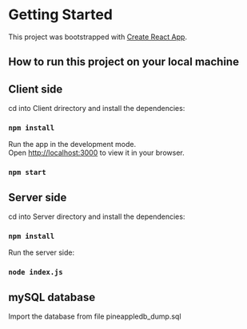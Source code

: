 # Getting Started

This project was bootstrapped with [Create React App](https://github.com/facebook/create-react-app).

## How to run this project on your local machine

## Client side

cd into Client drirectory and install the dependencies:

### `npm install`

Run the app in the development mode.\
Open [http://localhost:3000](http://localhost:3000) to view it in your browser.

### `npm start`

## Server side

cd into Server directory and install the dependencies:

### `npm install`

Run the server side:

### `node index.js`

## mySQL database

Import the database from file pineappledb_dump.sql


